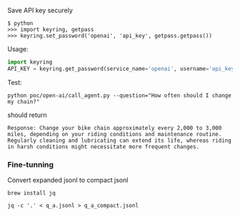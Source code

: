 Save API key securely
```shell
$ python
>>> import keyring, getpass
>>> keyring.set_password('openai', 'api_key', getpass.getpass())
```
Usage:
```python
import keyring
API_KEY = keyring.get_password(service_name='openai', username='api_key')
```
Test:
```shell
python poc/open-ai/call_agent.py --question="How often should I change my chain?"
```
should return
```text
Response: Change your bike chain approximately every 2,000 to 3,000 miles, depending on your riding conditions and maintenance routine. Regularly cleaning and lubricating can extend its life, whereas riding in harsh conditions might necessitate more frequent changes.
```

### Fine-tunning 
Convert expanded jsonl to compact jsonl
```shell
brew install jq
```
```shell
jq -c '.' < q_a.jsonl > q_a_compact.jsonl
```